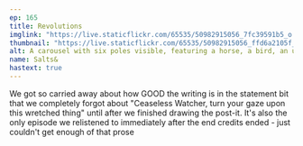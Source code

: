 ```yaml
---
ep: 165
title: Revolutions
imglink: "https://live.staticflickr.com/65535/50982915056_7fc39591b5_o.jpg"
thumbnail: "https://live.staticflickr.com/65535/50982915056_ffd6a2105f_q.jpg"
alt: A carousel with six poles visible, featuring a horse, a bird, an undeterminable shape, a pig, a bat, and a person. All shapes are slightly wrong: the horse has sharp teeth and evil eyes, the bird and bat have too-small legs, the shape might be a person but doesn't have a head and its limbs aren't in the right place, the pig is angry, and the person has an X covering their face. The word "Revolutions" is written above the carousel, and a quote in red ink loops all around saying, "Your face is not your face is not your face around the curling carousel it twists in place to take from you and all the tattered stolen souls whose sense of me is swollen and distended into nothing."
name: Salts&
hastext: true
---
```

We got so carried away about how GOOD the writing is in the statement bit that we completely forgot about "Ceaseless Watcher, turn your gaze upon this wretched thing" until after we finished drawing the post-it. It's also the only episode we relistened to immediately after the end credits ended - just couldn't get enough of that prose